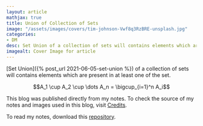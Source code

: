 ```yaml
---
layout: article
mathjax: true
title: Union of Collection of Sets
image: "/assets/images/covers/tim-johnson-Vwf8q3RzBRE-unsplash.jpg"
categories:
- DM
desc: Set Union of a collection of sets will contains elements which are present in at least one of the set. 
imagealt: Cover Image for article
---
```


[Set Union]({% post_url 2021-06-05-set-union %}) of a collection of sets will contains elements which are present in at least one of the set.

$$A_1 \cup A_2 \cup \dots A_n = \bigcup_{i=1}^n A_i$$

























































































































































































































































































































































































































This blog was published directly from my notes.
To check the source of my notes and images used in this blog, visit <a href="/credits.html" target="_blank">Credits</a>.

To read my notes, download this <a href="https://github.com/bovem/CS" target="blank">repository</a>.
